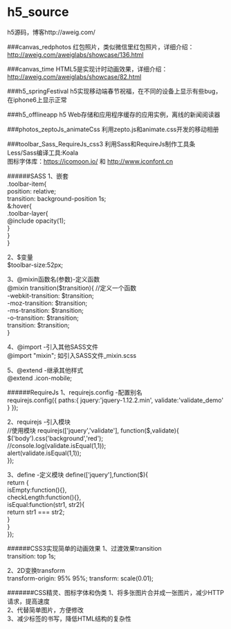 # h5_source
h5源码，博客http://aweig.com/

###canvas_redphotos
红包照片，类似微信里红包照片，详细介绍：http://aweig.com/aweiglabs/showcase/136.html

###canvas_time
HTML5是实现计时动画效果，详细介绍：http://aweig.com/aweiglabs/showcase/82.html

###h5_springFestival
h5实现移动端春节祝福，在不同的设备上显示有些bug，在iphone6上显示正常

###h5_offlineapp
h5 Web存储和应用程序缓存的应用实例，离线的新闻阅读器

###photos_zeptoJs_animateCss
利用zepto.js和animate.css开发的移动相册

###toolbar_Sass_RequireJs_css3
利用Sass和RequireJs制作工具条  
Less/Sass编译工具:Koala  
图标字体库：<https://icomoon.io/> 和 <http://www.iconfont.cn>

######SASS
1、嵌套  
.toolbar-item{  
  position: relative;    
  transition: background-position 1s;   
  &:hover{  
    .toolbar-layer{  
      @include opacity(1);        
    }  
  }  
}    

2、$变量  
$toolbar-size:52px;  

3、@mixin函数名(参数)-定义函数   
@mixin transition($transition){ //定义一个函数  
  -webkit-transition: $transition;  
  -moz-transition: $transition;  
  -ms-transition: $transition;  
  -o-transition: $transition;  
  transition: $transition;  
}

4、@import -引入其他SASS文件    
@import "mixin"; 如引入SASS文件_mixin.scss

5、@extend -继承其他样式   
@extend .icon-mobile;

######RequireJs
1、requirejs.config -配置别名  
requirejs.config({ 
    paths:{ 
        jquery:'jquery-1.12.2.min',
        validate:'validate_demo'
    } 
}); 

2、requirejs -引入模块   
//使用模块
requirejs(['jquery','validate'], function($,validate){  
    $('body').css('background','red');  
    //console.log(validate.isEqual(1,1));  
    alert(validate.isEqual(1,1));  
});  

3、define -定义模块 
define(['jquery'],function($){   
    return {  
        isEmpty:function(){},  
        checkLength:function(){},  
        isEqual:function(str1, str2){  
            return str1 === str2;  
        }  
    }  
});
  
######CSS3实现简单的动画效果
1、过渡效果transition  
transition: top 1s;

2、2D变换transform  
transform-origin: 95% 95%; 
transform: scale(0.01);

#######CSS精灵、图标字体和伪类
1、将多张图片合并成一张图片，减少HTTP请求，提高速度  
2、代替简单图片，方便修改  
3、减少标签的书写，降低HTML结构的复杂性  